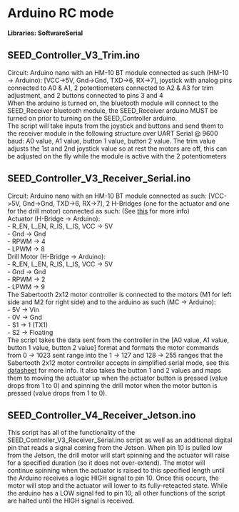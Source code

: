 # Arduino RC mode
 __Libraries: SoftwareSerial__
## SEED_Controller_V3_Trim.ino
Circuit: Arduino nano with an HM-10 BT module connected as such (HM-10 -> Arduino): [VCC->5V, Gnd->Gnd, TXD->6, RX->7], joystick with analog pins connected to A0 & A1, 2 potentiometers connected to A2 & A3 for trim adjustment, and 2 buttons connected to pins 3 and 4
<br/>When the arduino is turned on, the bluetooth module will connect to the SEED_Receiver bluetooth module, the SEED_Receiver arduino MUST be turned on prior to turning on the SEED_Controller arduino. 
<br/>The script will take inputs from the joystick and buttons and send them to the receiver module in the following structure over UART Serial @ 9600 baud: A0 value, A1 value, button 1 value, button 2 value. The trim value adjusts the 1st and 2nd joystick value so at rest the motors are off, this can be adjusted on the fly while the module is active with the 2 potentiometers
## SEED_Controller_V3_Receiver_Serial.ino
Circuit: Arduino nano with an HM-10 BT module connected as such: [VCC->5V, Gnd->Gnd, TXD->6, RX->7], 2 H-Bridges (one for the actuator and one for the drill motor) connected as such: (See [this](https://www.hessmer.org/blog/2013/12/28/ibt-2-h-bridge-with-arduino/) for more info)
<br/> Actuator (H-Bridge -> Arduino):
<br/>- R_EN, L_EN, R_IS, L_IS, VCC -> 5V
<br/>- Gnd -> Gnd
<br/>- RPWM -> 4
<br/>- LPWM -> 8
<br/> Drill Motor (H-Bridge -> Arduino):
<br/>- R_EN, L_EN, R_IS, L_IS, VCC -> 5V
<br/>- Gnd -> Gnd
<br/>- RPWM -> 2
<br/>- LPWM -> 9
<br/>The Sabertooth 2x12 motor controller is connected to the motors (M1 for left side and M2 for right side) and to the arduino as such (MC -> Arduino):
<br/>- 5V -> Vin
<br/>- 0V -> Gnd
<br/>- S1 -> 1 (TX1)
<br/>- S2 -> Floating
<br/>The script takes the data sent from the controller in the [A0 value, A1 value, button 1 value, button 2 value] format and formats the motor commands from 0 -> 1023 sent range into the 1 -> 127 and 128 -> 255 ranges that the Sabertooth 2x12 motor controller accepts in simplified serial mode, see this [datasheet](https://www.dimensionengineering.com/datasheets/Sabertooth2x12.pdf) for more info. It also takes the button 1 and 2 values and maps them to moving the actuator up when the actuator button is pressed (value drops from 1 to 0) and spinning the drill motor when the motor button is pressed (value drops from 1 to 0).
## SEED_Controller_V4_Receiver_Jetson.ino
This script has all of the functionality of the SEED_Controller_V3_Receiver_Serial.ino script as well as an additional digital pin that reads a signal coming from the Jetson. When pin 10 is pulled low from the Jetson, the drill motor will start spinning and the actuator will raise for a specified duration (so it does not over-extend). The motor will continue spinning when the actuator is raised to this specified length until the Arduino receives a logic HIGH signal to pin 10. Once this occurs, the motor will stop and the actuator will lower to its fully-reteacted state. While the arduino has a LOW signal fed to pin 10, all other functions of the script are halted until the HIGH signal is received.

